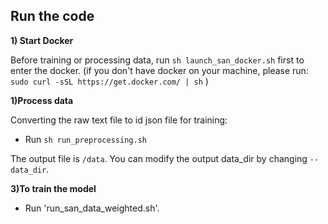## Run the code

**1) Start Docker**

Before training or processing data, run `sh launch_san_docker.sh` first to enter the docker.
(if you don't have docker on your machine, please run:
`sudo curl -sSL https://get.docker.com/ | sh`
)

**1)Process data**

Converting the raw text file to id json file for training:

* Run `sh run_preprocessing.sh`

The output file is `/data`. You can modify the output data_dir by changing `--data_dir`.



**3)To train the model**

* Run 'run_san_data_weighted.sh'.

